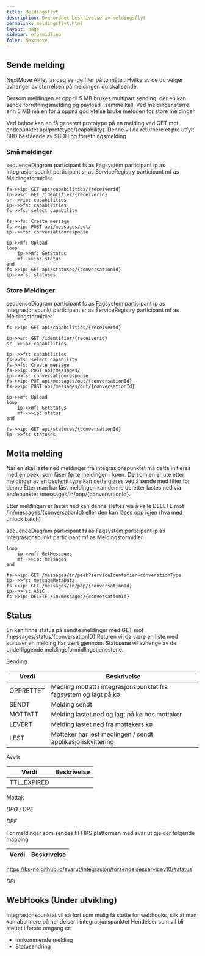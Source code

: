 ```yaml
---
title: Meldingsflyt
description: Overordnet beskrivelse av meldingsflyt
permalink: meldingsflyt.html
layout: page
sidebar: eformidling
foler: NextMove
---
```


## Sende melding
NextMove APIet lar deg sende filer på to måter. Hvilke av de du velger avhenger av størrelsen på meldingen du skal sende. 

Dersom meldingen er opp til 5 MB brukes multipart sending, der en kan sende forretningsmelding og payload i samme kall. 
Ved meldinger større enn 5 MB må en for å oppnå god ytelse bruke metoden for store meldinger

Ved behov kan en få generert prototype på en melding ved GET mot endepunktet api/prototype/{capability}. Denne vil da returnere et pre utfylt SBD bestående av SBDH og forretningsmelding



### Små meldinger

<div class="mermaid">

sequenceDiagram
    participant fs as Fagsystem
    participant ip as Integrasjonspunkt
    participant sr as ServiceRegistry
    participant mf  as Meldingsformidler

    
    fs->>ip: GET api/capabilities/{receiverid}
    ip->>sr: GET /identifier/{receiverid}
    sr-->>ip: capabilities
    ip-->>fs: capabilities
    fs->>fs: select capability  

    fs->>fs: Create message   
    fs->>ip: POST api/messages/out/
    ip-->>fs: conversationresponse
    
    ip->>mf: Upload
    loop 
        ip->>mf: GetStatus
        mf-->>ip: status
    end
    fs->>ip: GET api/statuses/{conversationId}
    ip-->>fs: statuses

</div>

### Store Meldinger

<div class="mermaid">

sequenceDiagram
    participant fs as Fagsystem
    participant ip as Integrasjonspunkt
    participant sr as ServiceRegistry
    participant mf  as Meldingsformidler

    
    fs->>ip: GET api/capabilities/{receiverid}

    ip->>sr: GET /identifier/{receiverid}
    sr-->>ip: capabilities

    ip-->>fs: capabilities
    fs->>fs: select capability   
    fs->>fs: Create message      
    fs->>ip: POST api/messages/
    ip-->>fs: conversationresponse
    fs->>ip: PUT api/messages/out/{conversationId}
    fs->>ip: POST api/messages/out/{conversationId}
    
    ip->>mf: Upload
    loop 
        ip->>mf: GetStatus
        mf-->>ip: status
    end

    fs->>ip: GET api/statuses/{conversationId}
    ip-->>fs: statuses

</div>


## Motta melding

Når en skal laste ned meldinger fra integrasjonspunktet må dette initieres med en peek, som låser førte meldingen i køen. Dersom en er ute etter meldinger av en bestemt type kan dette gjøres ved å sende med filter for denne 
Etter man har låst meldingen kan denne deretter lastes ned via endepunktet
/messages/in/pop/{conversationId}.

Etter meldingen er lastet ned kan denne slettes via å kalle DELETE mot 
/in/messages/{conversationId} eller den kan låses opp igjen (hva med unlock batch)


<div class="mermaid">

sequenceDiagram
    participant fs as Fagsystem
    participant ip as Integrasjonspunkt
    participant mf  as Meldingsformidler

    loop
        ip->>mf: GetMessages
        mf-->>ip: messages
    end
    
    fs->>ip: GET /messages/in/peek?serviceIdentifier=converationType
    ip-->>fs: messageMetaData
    fs->>ip: GET /messages/in/pop/{conversationId}
    ip-->>fs: ASiC
    fs->>ip: DELETE /in/messages/{conversationId}

</div>

## Status 

En kan finne status på sendte meldinger med GET mot /messages/status/{conversationID}
Returen vil da være en liste med statuser en melding har vært gjennom.
Statusene vil avhenge av de underliggende meldingsformidlingstjenestene.

Sending

|Verdi|Beskrivelse|
|-----|-----------|
|OPPRETTET|Medling mottatt i integrasjonspunktet fra fagsystem og lagt på kø|
|SENDT|Melding sendt |
|MOTTATT|Melding lastet ned og lagt på kø hos mottaker|
|LEVERT|Melding lastet ned fra mottakers kø|
|LEST|Mottaker har lest medlingen / sendt applikasjonskvittering|

Avvik

|Verdi|Beskrivelse|
|-----|-----------|
|TTL_EXPIRED|

Mottak




*DPO / DPE*

*DPF*

For meldinger som sendes til FIKS platformen med svar ut gjelder følgende mapping

|Verdi|Beskrivelse|
|-----|-----------|

https://ks-no.github.io/svarut/integrasjon/forsendelsesservicev10/#status

*DPI*


## WebHooks (Under utvikling)

Integrasjonspunktet vil så fort som mulig få støtte for webhooks, slik at man kan abonnere på hendelser i integrasjonspunktet
Hendelser som vil bli støttet i første omgang er:
- Innkommende melding
- Statusendring

    
